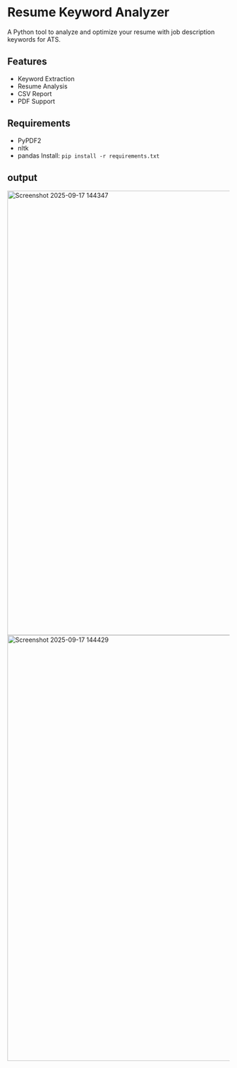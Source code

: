 # Resume Keyword Analyzer
A Python tool to analyze and optimize your resume with job description keywords for ATS.

## Features
- Keyword Extraction
- Resume Analysis
- CSV Report
- PDF Support

## Requirements
- PyPDF2
- nltk
- pandas
Install: `pip install -r requirements.txt`



## output


<img width="1870" height="1006" alt="Screenshot 2025-09-17 144347" src="https://github.com/user-attachments/assets/388e28ce-305e-4bd8-96e8-8c0b8c87922a" />
<img width="1867" height="964" alt="Screenshot 2025-09-17 144429" src="https://github.com/user-attachments/assets/35fda721-bd1a-4a05-a52b-59759eaa8dc7" />
